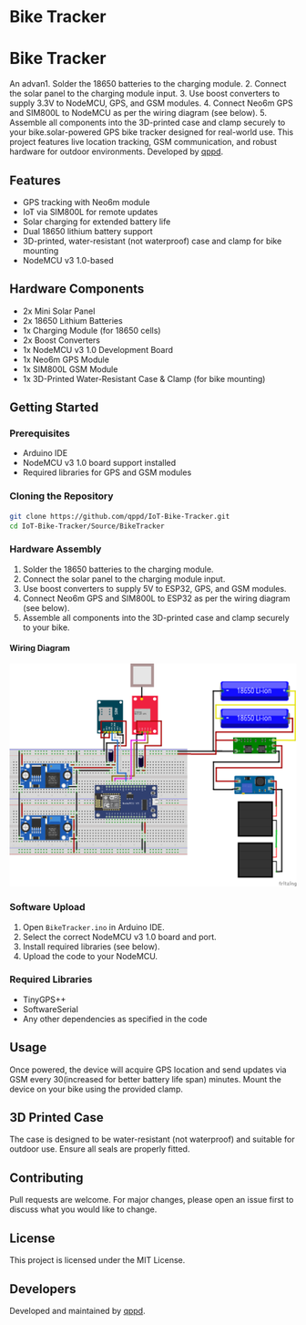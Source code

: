 # Bike Tracker

# Bike Tracker

An advan1. Solder the 18650 batteries to the charging module.
2. Connect the solar panel to the charging module input.
3. Use boost converters to supply 3.3V to NodeMCU, GPS, and GSM modules.
4. Connect Neo6m GPS and SIM800L to NodeMCU as per the wiring diagram (see below).
5. Assemble all components into the 3D-printed case and clamp securely to your bike.solar-powered GPS bike tracker designed for real-world use. This project features live location tracking, GSM communication, and robust hardware for outdoor environments. Developed by [qppd](https://github.com/qppd).

## Features

- GPS tracking with Neo6m module
- IoT via SIM800L for remote updates
- Solar charging for extended battery life
- Dual 18650 lithium battery support
- 3D-printed, water-resistant (not waterproof) case and clamp for bike mounting
- NodeMCU v3 1.0-based

## Hardware Components

- 2x Mini Solar Panel
- 2x 18650 Lithium Batteries
- 1x Charging Module (for 18650 cells)
- 2x Boost Converters
- 1x NodeMCU v3 1.0 Development Board
- 1x Neo6m GPS Module
- 1x SIM800L GSM Module
- 1x 3D-Printed Water-Resistant Case & Clamp (for bike mounting)

## Getting Started

### Prerequisites

- Arduino IDE
- NodeMCU v3 1.0 board support installed
- Required libraries for GPS and GSM modules

### Cloning the Repository

```sh
git clone https://github.com/qppd/IoT-Bike-Tracker.git
cd IoT-Bike-Tracker/Source/BikeTracker
```

### Hardware Assembly


1. Solder the 18650 batteries to the charging module.
2. Connect the solar panel to the charging module input.
3. Use boost converters to supply 5V to ESP32, GPS, and GSM modules.
4. Connect Neo6m GPS and SIM800L to ESP32 as per the wiring diagram (see below).
5. Assemble all components into the 3D-printed case and clamp securely to your bike.

#### Wiring Diagram

![Wiring Diagram](https://github.com/qppd/IoT-Bike-Tracker/blob/main/Diagrams/Wiring.png)

### Software Upload

1. Open `BikeTracker.ino` in Arduino IDE.
2. Select the correct NodeMCU v3 1.0 board and port.
3. Install required libraries (see below).
4. Upload the code to your NodeMCU.

### Required Libraries

- TinyGPS++
- SoftwareSerial
- Any other dependencies as specified in the code

## Usage

Once powered, the device will acquire GPS location and send updates via GSM every 30(increased for better battery life span) minutes. Mount the device on your bike using the provided clamp.

## 3D Printed Case

The case is designed to be water-resistant (not waterproof) and suitable for outdoor use. Ensure all seals are properly fitted.

## Contributing

Pull requests are welcome. For major changes, please open an issue first to discuss what you would like to change.

## License

This project is licensed under the MIT License.

## Developers

Developed and maintained by [qppd](https://github.com/qppd).
